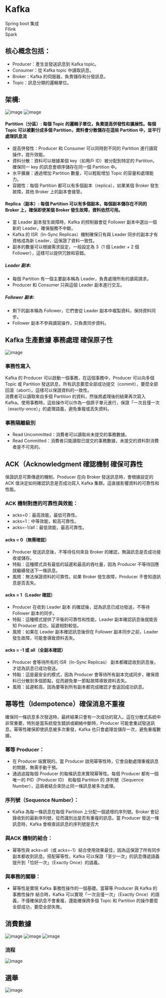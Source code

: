 # Kafka
Spring boot 集成 <br />
Fllink <br />
Spark <br />

## 核心概念包括：
- Producer：產生並發送訊息到 Kafka topic。 <br />
- Consumer：從 Kafka topic 中讀取訊息。 <br />
- Broker：Kafka 的伺服器，負責儲存和分發訊息。 <br />
- Topic：訊息分類的邏輯單位。 <br />



## 架構:
![image](https://github.com/lzz0826/KafkaProject/blob/main/img/1.png)
![image](https://github.com/lzz0826/KafkaProject/blob/main/img/2.png)
#### Partition（分區）:  每個 Topic 的邏輯子單位，負責提高併發性和擴展性。每個 Topic 可以被劃分成多個 Partition，資料會分散儲存在這些 Partition 中，並平行處理訊息流
- 提高併發性：Producer 和 Consumer 可以同時對不同的 Partition 進行讀寫操作，提升效能。<br />
- 資料分散：資料可以根據某個 key（如用戶 ID）被分配到特定的 Partition，確保同一 key 的訊息會順序儲存在同一個 Partition 中。<br />
- 水平擴展：通過增加 Partition 數量，可以輕鬆增加 Topic 的容量和處理能力。<br />
- 容錯性：每個 Partition 都可以有多個副本（replica），如果某個 Broker 發生故障，其他 Broker 上的副本會接管。<br />

#### Replica（副本）:  每個 Partition 可以有多個副本，每個副本儲存在不同的 Broker 上，確保即使某個 Broker 發生故障，資料依然可用。
- 當 Leader 副本發生故障時，Kafka 的控制器會從 Follower 副本中選出一個新的 Leader，確保服務不中斷。<br />
- Kafka 的 ISR（In-Sync Replicas）機制確保只有與 Leader 同步的副本才有資格成為新 Leader，這保證了資料一致性。<br />
- 副本的數量可以根據需求設定，一般設定為 3（1 個 Leader + 2 個 Follower），這樣可以提供冗餘和容錯。<br />
##### Leader 副本:
- 每個 Partition 有一個主要副本稱為 Leader，負責處理所有的讀寫請求。<br />
- Producer 和 Consumer 只與這個 Leader 副本進行交互。<br />
##### Follower 副本:
- 剩下的副本稱為 Follower，它們會從 Leader 副本中複製資料，保持資料同步。<br />
- Follower 副本不參與讀寫操作，只負責同步資料。<br />


## Kafka 生產數據 事務處理 確保原子性
![image](https://github.com/lzz0826/KafkaProject/blob/main/img/3.png)
### 事務性寫入
Kafka 的 Producer 可以啟動一個事務，在這個事務中，Producer 可以向多個 Topic 或 Partition 發送訊息，所有訊息要麼全部成功提交（commit），要麼全部回滾（abort）。這樣可以保證資料的一致性。<br />
消費者可以讀取來自多個 Partition 的資料，然後將處理後的結果再次寫入 Kafka。使用事務時，這些操作可以作為一個原子單元進行，保證「一次且僅一次（exactly-once）」的處理語義，避免重複或丟失資料。<br />
### 事務隔離級別
- Read Uncommitted：消費者可以讀取尚未提交的事務數據。<br />
- Read Committed：消費者只能讀取已提交的事務數據，未提交的資料對消費者是不可見的。<br />


## ACK（Acknowledgment 確認機制 確保可靠性
保證訊息可靠傳遞的機制，Producer 在向 Broker 發送訊息時，會根據設定的 ACK 值決定如何確認訊息是否成功寫入 Kafka 集群。這直接影響資料的可靠性和性能。<br />
### ACK 機制對應的可靠性與效能：
- acks=0：最高效能，最低可靠性。<br />
- acks=1：中等效能，較高可靠性。<br />
- acks=-1/all：最低效能，最高可靠性。<br />
#### acks = 0（無需確認）
- Producer 發送訊息後，不等待任何來自 Broker 的確認，無論訊息是否成功接收或儲存。<br />
- 特點：這種模式具有最低的延遲和最高的吞吐量，因為 Producer 不等待回應就繼續發送下一條訊息。<br />
- 風險：無法保證資料的可靠性。如果 Broker 發生故障，Producer 不會知道訊息是否丟失。<br />

#### acks = 1（Leader 確認）
- Producer 在收到 Leader 副本 的確認後，認為訊息已成功發送，不等待 Follower 副本的同步。<br />
- 特點：這種模式提供了平衡的可靠性和性能，Leader 副本確認訊息後就能告知 Producer 成功，延遲相對較低。<br />
- 風險：如果在 Leader 副本確認訊息後但在 Follower 副本同步之前，Leader 發生故障，可能會導致資料丟失。<br />

#### acks = -1 或 all（全副本確認）
- Producer 會等待所有的 ISR（In-Sync Replicas） 副本都確認收到訊息後，才認為訊息已成功發送。<br />
- 特點：這是最安全的模式，因為 Producer 會等待所有副本完成同步，確保資料已分散到多個節點，從而避免單一節點故障導致資料丟失。<br />
- 風險：延遲較高，因為要等到所有副本都完成確認才會返回成功訊息。<br />


## 幂等性（Idempotence）確保消息不重複
確保同一條訊息多次發送時，最終結果只會有一次成功的寫入。這在分散式系統中非常重要，特別是當系統發生錯誤或網絡中斷時，Producer 可能會重試發送訊息。幂等性確保即使訊息被多次重發，Kafka 也只會處理並儲存一次，避免重複數據。<br />
### 幂等 Producer：
- 在 Producer 端實現的。當 Producer 啟用幂等性時，它會自動處理重複訊息的問題，無需手動干預。<br />
- 通過追蹤每個 Producer 的每條訊息來實現幂等性。每個 Producer 都有一個唯一的 PID（Producer ID） 和每個 Partition 的 序列號（Sequence Number），這兩者結合來防止同一條訊息被多次處理。<br />
### 序列號（Sequence Number）：
- Kafka 為每一條訊息在每個 Partition 上分配一個遞增的序列號。Broker 會記錄收到的最新序列號，從而識別出是否有重複的訊息。當 Producer 發送一條訊息時，Kafka 會檢查該訊息的序列號是否大<br />
### 與ACK 機制的結合：
- 幂等性與 acks=all（或 acks=-1）結合使用效果最佳，因為這保證了所有同步副本都收到訊息。搭配幂等性，Kafka 可以保證「至少一次」的訊息傳遞語義提升到「恰好一次」（Exactly Once）的語義。<br />
### 與事務的關聯：
-  幂等性是實現 Kafka 事務性操作的一個基礎。當幂等 Producer 與 Kafka 的 事務性操作 結合時，Kafka 可以實現「一次且僅一次」（Exactly Once）的語義，不僅確保訊息不會重複，還能確保跨多個 Topic 和 Partition 的操作要麼全部成功，要麼全部失敗。<br />



## 消費數據
![image](https://github.com/lzz0826/KafkaProject/blob/main/img/4.png)
![image](https://github.com/lzz0826/KafkaProject/blob/main/img/5.png)
![image](https://github.com/lzz0826/KafkaProject/blob/main/img/6.png)
### 流程
![image](https://github.com/lzz0826/KafkaProject/blob/main/img/7.png)

## 選舉
![image](https://github.com/lzz0826/KafkaProject/blob/main/img/8.png)
